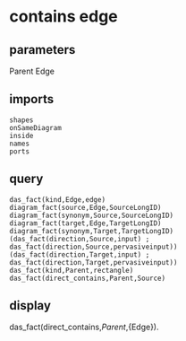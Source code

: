 # contains edge
## parameters
  Parent
  Edge
## imports
    shapes
    onSameDiagram
    inside
    names
    ports
## query
    das_fact(kind,Edge,edge)
    diagram_fact(source,Edge,SourceLongID)
	diagram_fact(synonym,Source,SourceLongID)
    diagram_fact(target,Edge,TargetLongID)
	diagram_fact(synonym,Target,TargetLongID)
	(das_fact(direction,Source,input) ; das_fact(direction,Source,pervasiveinput))
	(das_fact(direction,Target,input) ; das_fact(direction,Target,pervasiveinput))
    das_fact(kind,Parent,rectangle)
	das_fact(direct_contains,Parent,Source)
## display
das_fact(direct_contains,${Parent},${Edge}).
  
